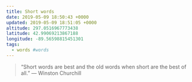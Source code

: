 ```yaml
---
title: Short words
date: 2019-05-09 18:50:43 +0000
updated: 2019-05-09 18:51:05 +0000
altitude: 297.0516967773438
latitude: 42.99069213867188
longitude: -89.56598815451301
tags:
  - words #words
---
```

> “Short words are best and the old words when short are the best of all.”
> — Winston Churchill